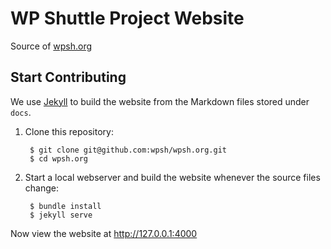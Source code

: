 # WP Shuttle Project Website

Source of [wpsh.org](https://wpsh.org)

## Start Contributing

We use [Jekyll](https://jekyllrb.com) to build the website from the Markdown files stored under `docs`.

1. Clone this repository:

		$ git clone git@github.com:wpsh/wpsh.org.git
		$ cd wpsh.org

2. Start a local webserver and build the website whenever the source files change:

		$ bundle install
		$ jekyll serve

Now view the website at http://127.0.0.1:4000
